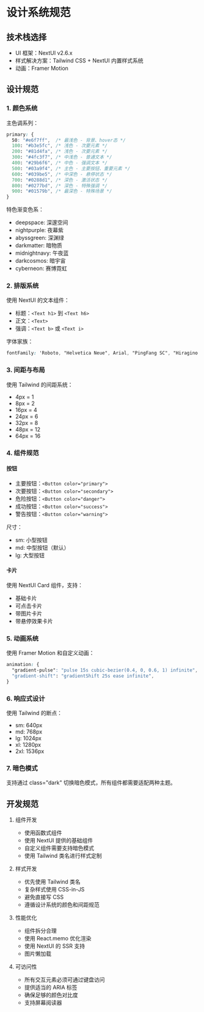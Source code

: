 # 设计系统规范

## 技术栈选择

- UI 框架：NextUI v2.6.x
- 样式解决方案：Tailwind CSS + NextUI 内置样式系统
- 动画：Framer Motion

## 设计规范

### 1. 颜色系统

主色调系列：
```css
primary: {
  50: "#e6f7ff",  /* 最浅色 - 背景、hover态 */
  100: "#b3e5fc", /* 浅色 - 次要元素 */
  200: "#81d4fa", /* 浅色 - 次要元素 */
  300: "#4fc3f7", /* 中浅色 - 普通文本 */
  400: "#29b6f6", /* 中色 - 强调文本 */
  500: "#03a9f4", /* 主色 - 主要按钮、重要元素 */
  600: "#039be5", /* 中深色 - 悬停状态 */
  700: "#0288d1", /* 深色 - 激活状态 */
  800: "#0277bd", /* 深色 - 特殊强调 */
  900: "#01579b", /* 最深色 - 特殊场景 */
}
```

特色渐变色系：
- deepspace: 深邃空间
- nightpurple: 夜幕紫
- abyssgreen: 深渊绿
- darkmatter: 暗物质
- midnightnavy: 午夜蓝
- darkcosmos: 暗宇宙
- cyberneon: 赛博霓虹

### 2. 排版系统

使用 NextUI 的文本组件：
- 标题：`<Text h1>` 到 `<Text h6>`
- 正文：`<Text>` 
- 强调：`<Text b>` 或 `<Text i>`

字体家族：
```css
fontFamily: 'Roboto, "Helvetica Neue", Arial, "PingFang SC", "Hiragino Sans GB", "Microsoft YaHei", sans-serif'
```

### 3. 间距与布局

使用 Tailwind 的间距系统：
- 4px = 1
- 8px = 2
- 16px = 4
- 24px = 6
- 32px = 8
- 48px = 12
- 64px = 16

### 4. 组件规范

#### 按钮
- 主要按钮：`<Button color="primary">`
- 次要按钮：`<Button color="secondary">`
- 危险按钮：`<Button color="danger">`
- 成功按钮：`<Button color="success">`
- 警告按钮：`<Button color="warning">`

尺寸：
- sm: 小型按钮
- md: 中型按钮（默认）
- lg: 大型按钮

#### 卡片
使用 NextUI Card 组件，支持：
- 基础卡片
- 可点击卡片
- 带图片卡片
- 带悬停效果卡片

### 5. 动画系统

使用 Framer Motion 和自定义动画：
```css
animation: {
  "gradient-pulse": "pulse 15s cubic-bezier(0.4, 0, 0.6, 1) infinite",
  "gradient-shift": "gradientShift 25s ease infinite",
}
```

### 6. 响应式设计

使用 Tailwind 的断点：
- sm: 640px
- md: 768px
- lg: 1024px
- xl: 1280px
- 2xl: 1536px

### 7. 暗色模式

支持通过 class="dark" 切换暗色模式，所有组件都需要适配两种主题。

## 开发规范

1. 组件开发
   - 使用函数式组件
   - 使用 NextUI 提供的基础组件
   - 自定义组件需要支持暗色模式
   - 使用 Tailwind 类名进行样式定制

2. 样式开发
   - 优先使用 Tailwind 类名
   - 复杂样式使用 CSS-in-JS
   - 避免直接写 CSS
   - 遵循设计系统的颜色和间距规范

3. 性能优化
   - 组件拆分合理
   - 使用 React.memo 优化渲染
   - 使用 NextUI 的 SSR 支持
   - 图片懒加载

4. 可访问性
   - 所有交互元素必须可通过键盘访问
   - 提供适当的 ARIA 标签
   - 确保足够的颜色对比度
   - 支持屏幕阅读器 
